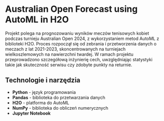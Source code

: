 # Australian Open Forecast using AutoML in H2O

Projekt polega na prognozowaniu wyników meczów tenisowych kobiet podczas turnieju Australian Open 2024, z wykorzystaniem metod AutoML z biblioteki H2O. Proces rozpoczął się od zebrania i przetworzenia danych o meczach z lat 2021-2023, skoncentrowanych na turniejach wielkoszlemowych na nawierzchni twardej. W ramach projektu przeprowadzono szczegółową inżynierię cech, uwzględniając statystyki takie jak skuteczność serwisu czy zdobyte punkty na returnie.

## Technologie i narzędzia
- **Python** - język programowania
- **Pandas** - biblioteka do przetwarzania danych
- **H2O** - platforma do AutoML
- **NumPy** - biblioteka do obliczeń numerycznych
- **Jupyter Notebook** 

